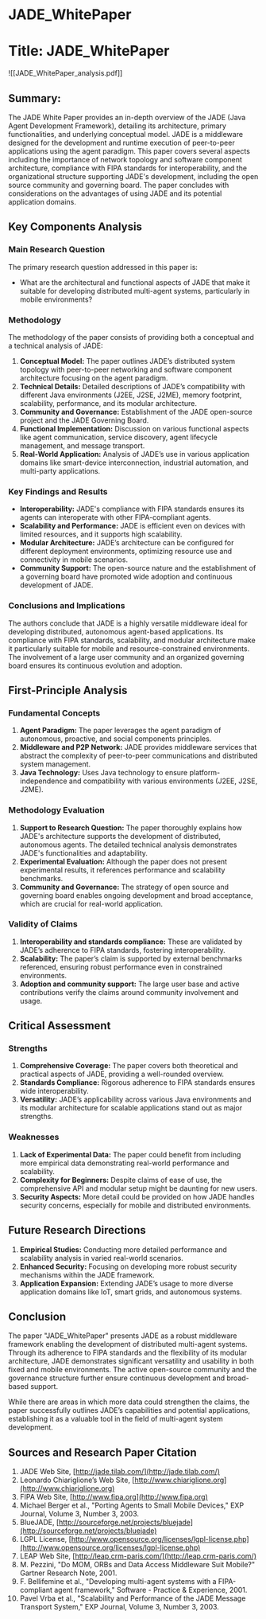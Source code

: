 # JADE_WhitePaper

# Title: JADE_WhitePaper
![[JADE_WhitePaper_analysis.pdf]]

## Summary:
The JADE White Paper provides an in-depth overview of the JADE (Java Agent Development Framework), detailing its architecture, primary functionalities, and underlying conceptual model. JADE is a middleware designed for the development and runtime execution of peer-to-peer applications using the agent paradigm. This paper covers several aspects including the importance of network topology and software component architecture, compliance with FIPA standards for interoperability, and the organizational structure supporting JADE's development, including the open source community and governing board. The paper concludes with considerations on the advantages of using JADE and its potential application domains.

## Key Components Analysis

### Main Research Question

The primary research question addressed in this paper is:
- What are the architectural and functional aspects of JADE that make it suitable for developing distributed multi-agent systems, particularly in mobile environments?

### Methodology

The methodology of the paper consists of providing both a conceptual and a technical analysis of JADE:
1. **Conceptual Model:** The paper outlines JADE’s distributed system topology with peer-to-peer networking and software component architecture focusing on the agent paradigm.
2. **Technical Details:** Detailed descriptions of JADE’s compatibility with different Java environments (J2EE, J2SE, J2ME), memory footprint, scalability, performance, and its modular architecture.
3. **Community and Governance:** Establishment of the JADE open-source project and the JADE Governing Board.
4. **Functional Implementation:** Discussion on various functional aspects like agent communication, service discovery, agent lifecycle management, and message transport.
5. **Real-World Application:** Analysis of JADE’s use in various application domains like smart-device interconnection, industrial automation, and multi-party applications.

### Key Findings and Results

- **Interoperability:** JADE's compliance with FIPA standards ensures its agents can interoperate with other FIPA-compliant agents.
- **Scalability and Performance:** JADE is efficient even on devices with limited resources, and it supports high scalability.
- **Modular Architecture:** JADE’s architecture can be configured for different deployment environments, optimizing resource use and connectivity in mobile scenarios.
- **Community Support:** The open-source nature and the establishment of a governing board have promoted wide adoption and continuous development of JADE.

### Conclusions and Implications

The authors conclude that JADE is a highly versatile middleware ideal for developing distributed, autonomous agent-based applications. Its compliance with FIPA standards, scalability, and modular architecture make it particularly suitable for mobile and resource-constrained environments. The involvement of a large user community and an organized governing board ensures its continuous evolution and adoption.

## First-Principle Analysis

### Fundamental Concepts

1. **Agent Paradigm:** The paper leverages the agent paradigm of autonomous, proactive, and social components principles. 
2. **Middleware and P2P Network:** JADE provides middleware services that abstract the complexity of peer-to-peer communications and distributed system management.
3. **Java Technology:** Uses Java technology to ensure platform-independence and compatibility with various environments (J2EE, J2SE, J2ME).

### Methodology Evaluation

1. **Support to Research Question:** The paper thoroughly explains how JADE's architecture supports the development of distributed, autonomous agents. The detailed technical analysis demonstrates JADE's functionalities and adaptability.
2. **Experimental Evaluation:** Although the paper does not present experimental results, it references performance and scalability benchmarks.
3. **Community and Governance:** The strategy of open source and governing board enables ongoing development and broad acceptance, which are crucial for real-world application.

### Validity of Claims

1. **Interoperability and standards compliance:** These are validated by JADE’s adherence to FIPA standards, fostering interoperability.
2. **Scalability:** The paper’s claim is supported by external benchmarks referenced, ensuring robust performance even in constrained environments.
3. **Adoption and community support:** The large user base and active contributions verify the claims around community involvement and usage.

## Critical Assessment

### Strengths

1. **Comprehensive Coverage:** The paper covers both theoretical and practical aspects of JADE, providing a well-rounded overview.
2. **Standards Compliance:** Rigorous adherence to FIPA standards ensures wide interoperability.
3. **Versatility:** JADE’s applicability across various Java environments and its modular architecture for scalable applications stand out as major strengths.

### Weaknesses

1. **Lack of Experimental Data:** The paper could benefit from including more empirical data demonstrating real-world performance and scalability.
2. **Complexity for Beginners:** Despite claims of ease of use, the comprehensive API and modular setup might be daunting for new users.
3. **Security Aspects:** More detail could be provided on how JADE handles security concerns, especially for mobile and distributed environments.

## Future Research Directions

1. **Empirical Studies:** Conducting more detailed performance and scalability analysis in varied real-world scenarios.
2. **Enhanced Security:** Focusing on developing more robust security mechanisms within the JADE framework.
3. **Application Expansion:** Extending JADE’s usage to more diverse application domains like IoT, smart grids, and autonomous systems.

## Conclusion

The paper "JADE_WhitePaper" presents JADE as a robust middleware framework enabling the development of distributed multi-agent systems. Through its adherence to FIPA standards and the flexibility of its modular architecture, JADE demonstrates significant versatility and usability in both fixed and mobile environments. The active open-source community and the governance structure further ensure continuous development and broad-based support. 

While there are areas in which more data could strengthen the claims, the paper successfully outlines JADE’s capabilities and potential applications, establishing it as a valuable tool in the field of multi-agent system development.

## Sources and Research Paper Citation

1. JADE Web Site, [http://jade.tilab.com/](http://jade.tilab.com/)
2. Leonardo Chiariglione’s Web Site, [http://www.chiariglione.org](http://www.chiariglione.org)
3. FIPA Web Site, [http://www.fipa.org](http://www.fipa.org)
4. Michael Berger et al., "Porting Agents to Small Mobile Devices," EXP Journal, Volume 3, Number 3, 2003.
5. BlueJADE, [http://sourceforge.net/projects/bluejade](http://sourceforge.net/projects/bluejade)
6. LGPL License, [http://www.opensource.org/licenses/lgpl-license.php](http://www.opensource.org/licenses/lgpl-license.php)
7. LEAP Web Site, [http://leap.crm-paris.com/](http://leap.crm-paris.com/)
8. M. Pezzini, "Do MOM, ORBs and Data Access Middleware Suit Mobile?" Gartner Research Note, 2001.
9. F. Bellifemine et al., "Developing multi-agent systems with a FIPA-compliant agent framework," Software - Practice & Experience, 2001.
10. Pavel Vrba et al., "Scalability and Performance of the JADE Message Transport System," EXP Journal, Volume 3, Number 3, 2003.